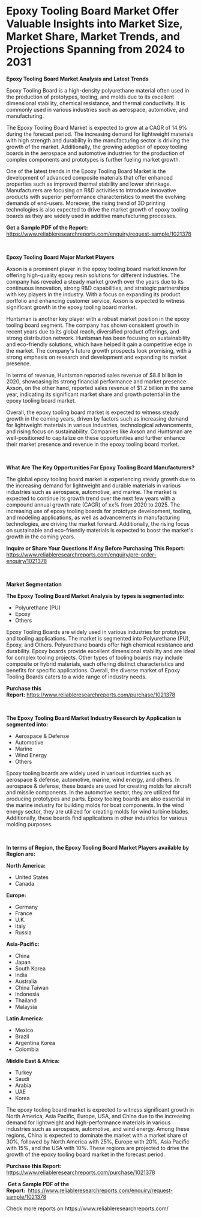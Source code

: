 <p><h1>Epoxy Tooling Board Market Offer Valuable Insights into Market Size, Market Share, Market Trends, and Projections Spanning from 2024 to 2031</h1></p><p><strong>Epoxy Tooling Board Market Analysis and Latest Trends</strong></p>
<p><p>Epoxy Tooling Board is a high-density polyurethane material often used in the production of prototypes, tooling, and molds due to its excellent dimensional stability, chemical resistance, and thermal conductivity. It is commonly used in various industries such as aerospace, automotive, and manufacturing.</p><p>The Epoxy Tooling Board Market is expected to grow at a CAGR of 14.9% during the forecast period. The increasing demand for lightweight materials with high strength and durability in the manufacturing sector is driving the growth of the market. Additionally, the growing adoption of epoxy tooling boards in the aerospace and automotive industries for the production of complex components and prototypes is further fueling market growth.</p><p>One of the latest trends in the Epoxy Tooling Board Market is the development of advanced composite materials that offer enhanced properties such as improved thermal stability and lower shrinkage. Manufacturers are focusing on R&D activities to introduce innovative products with superior performance characteristics to meet the evolving demands of end-users. Moreover, the rising trend of 3D printing technologies is also expected to drive the market growth of epoxy tooling boards as they are widely used in additive manufacturing processes.</p></p>
<p><strong>Get a Sample PDF of the Report:&nbsp;</strong> <a href="https://www.reliableresearchreports.com/enquiry/request-sample/1021378">https://www.reliableresearchreports.com/enquiry/request-sample/1021378</a></p>
<p>&nbsp;</p>
<p><strong>Epoxy Tooling Board Major Market Players</strong></p>
<p><p>Axson is a prominent player in the epoxy tooling board market known for offering high-quality epoxy resin solutions for different industries. The company has revealed a steady market growth over the years due to its continuous innovation, strong R&D capabilities, and strategic partnerships with key players in the industry. With a focus on expanding its product portfolio and enhancing customer service, Axson is expected to witness significant growth in the epoxy tooling board market.</p><p>Huntsman is another key player with a robust market position in the epoxy tooling board segment. The company has shown consistent growth in recent years due to its global reach, diversified product offerings, and strong distribution network. Huntsman has been focusing on sustainability and eco-friendly solutions, which have helped it gain a competitive edge in the market. The company's future growth prospects look promising, with a strong emphasis on research and development and expanding its market presence.</p><p>In terms of revenue, Huntsman reported sales revenue of $8.8 billion in 2020, showcasing its strong financial performance and market presence. Axson, on the other hand, reported sales revenue of $1.2 billion in the same year, indicating its significant market share and growth potential in the epoxy tooling board market.</p><p>Overall, the epoxy tooling board market is expected to witness steady growth in the coming years, driven by factors such as increasing demand for lightweight materials in various industries, technological advancements, and rising focus on sustainability. Companies like Axson and Huntsman are well-positioned to capitalize on these opportunities and further enhance their market presence and revenue in the epoxy tooling board market.</p></p>
<p>&nbsp;</p>
<p><strong>What Are The Key Opportunities For Epoxy Tooling Board Manufacturers?</strong></p>
<p><p>The global epoxy tooling board market is experiencing steady growth due to the increasing demand for lightweight and durable materials in various industries such as aerospace, automotive, and marine. The market is expected to continue its growth trend over the next few years with a compound annual growth rate (CAGR) of xx% from 2020 to 2025. The increasing use of epoxy tooling boards for prototype development, tooling, and modeling applications, as well as advancements in manufacturing technologies, are driving the market forward. Additionally, the rising focus on sustainable and eco-friendly materials is expected to boost the market's growth in the coming years.</p></p>
<p><strong>Inquire or Share Your Questions If Any Before Purchasing This Report:</strong> <a href="https://www.reliableresearchreports.com/enquiry/pre-order-enquiry/1021378">https://www.reliableresearchreports.com/enquiry/pre-order-enquiry/1021378</a></p>
<p>&nbsp;</p>
<p><strong>Market Segmentation</strong></p>
<p><strong>The Epoxy Tooling Board Market Analysis by types is segmented into:</strong></p>
<p><ul><li>Polyurethane (PU)</li><li>Epoxy</li><li>Others</li></ul></p>
<p><p>Epoxy Tooling Boards are widely used in various industries for prototype and tooling applications. The market is segmented into Polyurethane (PU), Epoxy, and Others. Polyurethane boards offer high chemical resistance and durability. Epoxy boards provide excellent dimensional stability and are ideal for complex tooling projects. Other types of tooling boards may include composite or hybrid materials, each offering distinct characteristics and benefits for specific applications. Overall, the diverse market of Epoxy Tooling Boards caters to a wide range of industry needs.</p></p>
<p><strong>Purchase this Report:&nbsp;</strong><a href="https://www.reliableresearchreports.com/purchase/1021378">https://www.reliableresearchreports.com/purchase/1021378</a></p>
<p>&nbsp;</p>
<p><strong>The Epoxy Tooling Board Market Industry Research by Application is segmented into:</strong></p>
<p><ul><li>Aerospace & Defense</li><li>Automotive</li><li>Marine</li><li>Wind Energy</li><li>Others</li></ul></p>
<p><p>Epoxy tooling boards are widely used in various industries such as aerospace & defense, automotive, marine, wind energy, and others. In aerospace & defense, these boards are used for creating molds for aircraft and missile components. In the automotive sector, they are utilized for producing prototypes and parts. Epoxy tooling boards are also essential in the marine industry for building molds for boat components. In the wind energy sector, they are utilized for creating molds for wind turbine blades. Additionally, these boards find applications in other industries for various molding purposes.</p></p>
<p>&nbsp;</p>
<p><strong>In terms of Region, the Epoxy Tooling Board Market Players available by Region are:</strong></p>
<p>
    <p> <strong> North America: </strong>
        <ul>
            <li>United States</li>
            <li>Canada</li>
        </ul>
        </p> 
    <p> <strong> Europe: </strong>
        <ul>
            <li>Germany</li>
            <li>France</li>
            <li>U.K.</li>
            <li>Italy</li>
            <li>Russia</li>
        </ul>
        </p> 
    <p> <strong> Asia-Pacific: </strong>
        <ul>
            <li>China</li>
            <li>Japan</li>
            <li>South Korea</li>
            <li>India</li>
            <li>Australia</li>
            <li>China Taiwan</li>
            <li>Indonesia</li>
            <li>Thailand</li>
            <li>Malaysia</li>
        </ul>
        </p> 
    <p> <strong> Latin America: </strong>
        <ul>
            <li>Mexico</li>
            <li>Brazil</li>
            <li>Argentina Korea</li>
            <li>Colombia</li>
        </ul>
        </p> 
    <p> <strong> Middle East & Africa: </strong>
        <ul>
            <li>Turkey</li>
            <li>Saudi</li>
            <li>Arabia</li>
            <li>UAE</li>
            <li>Korea</li>
        </ul>
    </p>
    </p>
<p><p>The epoxy tooling board market is expected to witness significant growth in North America, Asia Pacific, Europe, USA, and China due to the increasing demand for lightweight and high-performance materials in various industries such as aerospace, automotive, and wind energy. Among these regions, China is expected to dominate the market with a market share of 30%, followed by North America with 25%, Europe with 20%, Asia Pacific with 15%, and the USA with 10%. These regions are projected to drive the growth of the epoxy tooling board market in the forecast period.</p></p>
<p><strong>Purchase this Report: </strong><a href="https://www.reliableresearchreports.com/purchase/1021378">https://www.reliableresearchreports.com/purchase/1021378</a></p>
<p>&nbsp;<strong>Get a Sample PDF of the Report:&nbsp;&nbsp;</strong><a href="https://www.reliableresearchreports.com/enquiry/request-sample/1021378">https://www.reliableresearchreports.com/enquiry/request-sample/1021378</a></p>
<p><strong></strong></p>
<p>Check more reports on https://www.reliableresearchreports.com/</p>